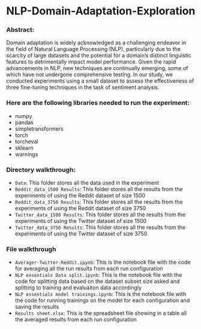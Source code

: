 # NLP-Domain-Adaptation-Exploration

### Abstract:
Domain adaptation is widely acknowledged as a challenging endeavor in the field of Natural Language Processing (NLP), particularly due to the scarcity of large datasets and the potential for a domain’s distinct linguistic features to detrimentally impact model performance. Given the rapid advancements in NLP, new techniques are continually emerging, some of which have not undergone comprehensive testing. In our study, we conducted experiments using a small dataset to assess the effectiveness of three fine-tuning techniques in the task of sentiment analysis.

### Here are the following libraries needed to run the experiment:
- numpy
- pandas
- simpletransformers
- torch
- torcheval
- sklearn
- warnings

### Directory walkthrough:
- `Data`: This folder stores all the data used in the experiment
- `Reddit_data_1500 Results`:  This folder stores all the results from the experiments of using the Reddit dataset of size 1500
- `Reddit_data_3750 Results`:  This folder stores all the results from the experiments of using the Reddit dataset of size 3750
- `Twitter_data_1500 Results`:  This folder stores all the results from the experiments of using the Twitter dataset of size 1500
- `Twitter_data_3750 Results`:  This folder stores all the results from the experiments of using the Twitter dataset of size 3750

### File walkthrough
- `Averager-Twitter-Reddit.ipynb`: This is the notebook file with the code for averaging all the run results from each run configuration
- `NLP essentials Data split.ipynb`: This is the notebook file with the code for splitting data based on the dataset subset size asked and splitting to training and evaluaiton data accordingly
- `NLP essentials model trainings.ipynb`: This is the notebook file with the code for running trainings on the model for each configuration and saving the results
- `Results sheet.xlsx`: This is the spreadsheet file showing in a table all the averaged results from each run configuration